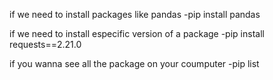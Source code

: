 if we need to install packages like pandas
-pip install pandas

if we need to install especific version of a package
-pip install requests==2.21.0

if you wanna see all the package on your coumputer
-pip list